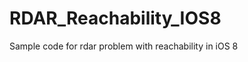 RDAR_Reachability_IOS8
======================

Sample code for rdar problem with reachability in iOS 8

